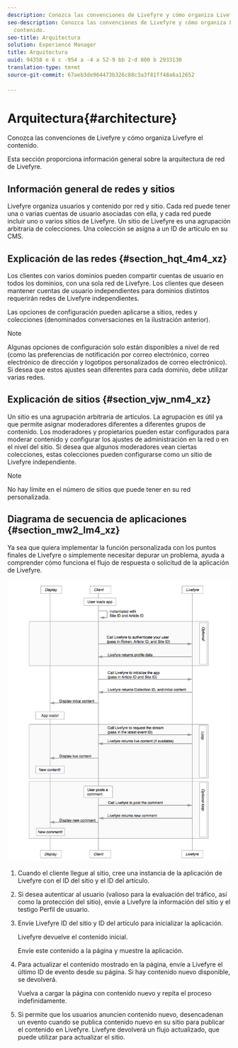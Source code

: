 ```yaml
---
description: Conozca las convenciones de Livefyre y cómo organiza Livefyre el contenido.
seo-description: Conozca las convenciones de Livefyre y cómo organiza Livefyre el
  contenido.
seo-title: Arquitectura
solution: Experience Manager
title: Arquitectura
uuid: 94358 e 6 c -954 a -4 a 52-9 bb 2-d 800 b 2933130
translation-type: tm+mt
source-git-commit: 67aeb3de964473b326c88c3a3f81ff48a6a12652

---
```



# Arquitectura{#architecture}

Conozca las convenciones de Livefyre y cómo organiza Livefyre el contenido.

Esta sección proporciona información general sobre la arquitectura de red de Livefyre.

## Información general de redes y sitios

Livefyre organiza usuarios y contenido por red y sitio. Cada red puede tener una o varias cuentas de usuario asociadas con ella, y cada red puede incluir uno o varios sitios de Livefyre. Un sitio de Livefyre es una agrupación arbitraria de colecciones. Una colección se asigna a un ID de artículo en su CMS.

## Explicación de las redes {#section_hqt_4m4_xz}

Los clientes con varios dominios pueden compartir cuentas de usuario en todos los dominios, con una sola red de Livefyre. Los clientes que deseen mantener cuentas de usuario independientes para dominios distintos requerirán redes de Livefyre independientes.

Las opciones de configuración pueden aplicarse a sitios, redes y colecciones (denominados conversaciones en la ilustración anterior).

>[!NOTE]
>
>Algunas opciones de configuración solo están disponibles a nivel de red (como las preferencias de notificación por correo electrónico, correo electrónico de dirección y logotipos personalizados de correo electrónico). Si desea que estos ajustes sean diferentes para cada dominio, debe utilizar varias redes.

## Explicación de sitios {#section_vjw_nm4_xz}

Un sitio es una agrupación arbitraria de artículos. La agrupación es útil ya que permite asignar moderadores diferentes a diferentes grupos de contenido. Los moderadores y propietarios pueden estar configurados para moderar contenido y configurar los ajustes de administración en la red o en el nivel del sitio. Si desea que algunos moderadores vean ciertas colecciones, estas colecciones pueden configurarse como un sitio de Livefyre independiente.

>[!NOTE]
>
>No hay límite en el número de sitios que puede tener en su red personalizada.

## Diagrama de secuencia de aplicaciones {#section_mw2_lm4_xz}

Ya sea que quiera implementar la función personalizada con los puntos finales de Livefyre o simplemente necesitar depurar un problema, ayuda a comprender cómo funciona el flujo de respuesta o solicitud de la aplicación de Livefyre.

![](assets/appsequencediagram.png)

1. Cuando el cliente llegue al sitio, cree una instancia de la aplicación de Livefyre con el ID del sitio y el ID del artículo.
1. Si desea autenticar al usuario (valioso para la evaluación del tráfico, así como la protección del sitio), envíe a Livefyre la información del sitio y el testigo Perfil de usuario.
1. Envíe Livefyre ID del sitio y ID del artículo para inicializar la aplicación.

   Livefyre devuelve el contenido inicial.

   Envíe este contenido a la página y muestre la aplicación.

1. Para actualizar el contenido mostrado en la página, envíe a Livefyre el último ID de evento desde su página. Si hay contenido nuevo disponible, se devolverá.

   Vuelva a cargar la página con contenido nuevo y repita el proceso indefinidamente.

1. Si permite que los usuarios anuncien contenido nuevo, desencadenan un evento cuando se publica contenido nuevo en su sitio para publicar el contenido en Livefyre. Livefyre devolverá un flujo actualizado, que puede utilizar para actualizar el sitio.
